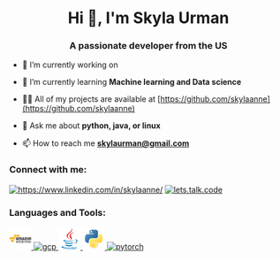 <h1 align="center">Hi 👋, I'm Skyla Urman</h1>
<h3 align="center">A passionate developer from the US</h3>

- 🔭 I’m currently working on 
- 🌱 I’m currently learning **Machine learning and Data science**

- 👨‍💻 All of my projects are available at [https://github.com/skylaanne](https://github.com/skylaanne)

- 💬 Ask me about **python, java, or linux**

- 📫 How to reach me **skylaurman@gmail.com**


<h3 align="left">Connect with me:</h3>
<p align="left">
<a href="https://www.linkedin.com/in/skylaanne/" target="blank"><img align="center" src="https://raw.githubusercontent.com/rahuldkjain/github-profile-readme-generator/master/src/images/icons/Social/linked-in-alt.svg" alt="https://www.linkedin.com/in/skylaanne/" height="30" width="40" /></a>
<a href="https://instagram.com/lets.talk.code" target="blank"><img align="center" src="https://raw.githubusercontent.com/rahuldkjain/github-profile-readme-generator/master/src/images/icons/Social/instagram.svg" alt="lets.talk.code" height="30" width="40" /></a>
</p>

<h3 align="left">Languages and Tools:</h3>
<p align="left"> <a href="https://aws.amazon.com" target="_blank"> <img src="https://raw.githubusercontent.com/devicons/devicon/master/icons/amazonwebservices/amazonwebservices-original-wordmark.svg" alt="aws" width="40" height="40"/> </a> <a href="https://cloud.google.com" target="_blank"> <img src="https://www.vectorlogo.zone/logos/google_cloud/google_cloud-icon.svg" alt="gcp" width="40" height="40"/> </a> <a href="https://www.java.com" target="_blank"> <img src="https://raw.githubusercontent.com/devicons/devicon/master/icons/java/java-original.svg" alt="java" width="40" height="40"/> </a> <a href="https://www.python.org" target="_blank"> <img src="https://raw.githubusercontent.com/devicons/devicon/master/icons/python/python-original.svg" alt="python" width="40" height="40"/> </a> <a href="https://pytorch.org/" target="_blank"> <img src="https://www.vectorlogo.zone/logos/pytorch/pytorch-icon.svg" alt="pytorch" width="40" height="40"/> </a> </p>

<!---
skylaanne/skylaanne is a ✨ special ✨ repository because its `README.md` (this file) appears on your GitHub profile.
You can click the Preview link to take a look at your changes.
--->
